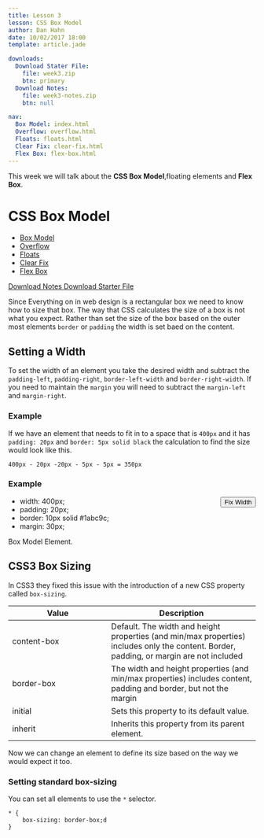 ```yaml
---
title: Lesson 3
lesson: CSS Box Model
author: Dan Hahn
date: 10/02/2017 18:00
template: article.jade

downloads:
  Download Stater File:
    file: week3.zip
    btn: primary
  Download Notes:
    file: week3-notes.zip
    btn: null

nav:
  Box Model: index.html
  Overflow: overflow.html
  Floats: floats.html
  Clear Fix: clear-fix.html
  Flex Box: flex-box.html
---
```


This week we will talk about the **CSS Box Model**,floating elements and **Flex Box**.

<span class="more"></span>

# CSS Box Model

* [Box Model]()
* [Overflow](overflow.html)
* [Floats](floats.html)
* [Clear Fix](clear-fix.html)
* [Flex Box](flex-box.html)

[Download Notes  <i class="icon-download-alt icon-white"></i>](week3-notes.zip)
[Download Starter File  <i class="icon-download-alt icon-white"></i>](week3.zip)

Since Everything on in web design is a rectangular box we need to know how to size that box.  The way that CSS calculates the size of a box is not what you expect.  Rather than set the size of the box based on the outer most elements `border` or `padding` the width is set baed on the content.

## Setting a Width

To set the width of an element you take the desired width and subtract the `padding-left`, `padding-right`, `border-left-width` and `border-right-width`.  If you need to maintain the `margin` you will need to subtract the `margin-left` and `margin-right`.

### Example

If we have an element that needs to fit in to a space that is `400px` and it has `padding: 20px` and `border: 5px solid black` the calculation to find the size would look like this.

    400px - 20px -20px - 5px - 5px = 350px

### Example

<button id="fixWidth" class="btn" style="float: right;">Fix Width</button>

<ul id="cntrBoxModel" class="btn-group">
    <li class="btn" data-total="400" id="total">width: 400px;</li>
    <li class="btn" data-size="20">padding: 20px;</li>
    <li class="btn" data-size="10">border: 10px solid #1abc9c;</li>
    <li class="btn" data-size="30">margin: 30px;</li>
</ul>

<div id="displayBoxModel" class="box-container">
    <div class="box-model">
        Box Model Element.
    </div>
</div>

## CSS3 Box Sizing

In CSS3 they fixed this issue with the introduction of a new CSS property called `box-sizing`.

| Value | Description |
|---|---|
| content-box | Default. The width and height properties (and min/max properties) includes only the content. Border, padding, or margin are not included |
| border-box | The width and height properties (and min/max properties) includes content, padding and border, but not the margin |
| initial | Sets this property to its default value. |
| inherit | Inherits this property from its parent element. |

Now we can change an element to define its size based on the way we would expect it too.

### Setting standard box-sizing

You can set all elements to use the `*` selector.

    * {
        box-sizing: border-box;d
    }

<style>
table tr td:nth-child(1){width:40%}
</style>

<script src="lesson-3.js"></script>
